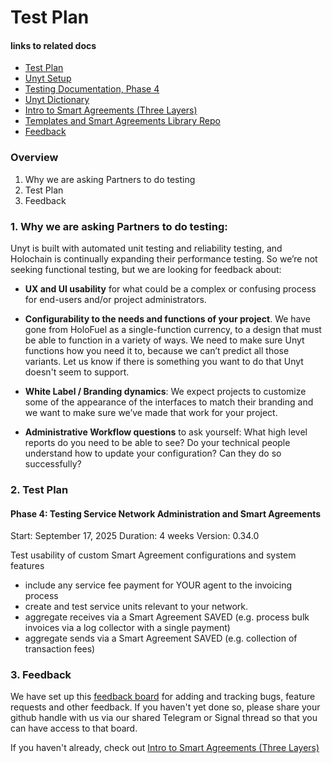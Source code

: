 # Test Plan 

#### links to related docs

- [Test Plan](./1_0_testing_plan.md)
- [Unyt Setup](../README.md)
- [Testing Documentation, Phase 4](./4_0_phase_4_testing_details.md)
- [Unyt Dictionary](./4_2_unyt-dictionary.md)
- [Intro to Smart Agreements (Three Layers)](./4_1_intro_to_smart_agreements.md)
- [Templates and Smart Agreements Library Repo](https://github.com/unytco/smart_agreement_library)
- [Feedback](https://github.com/orgs/unytco/projects/5/views/1)

### Overview
1. Why we are asking Partners to do testing
2. Test Plan
3. Feedback

### 1. Why we are asking Partners to do testing: 

Unyt is built with automated unit testing and reliability testing, and Holochain is continually expanding their performance testing. So we’re not seeking functional testing, but we are looking for feedback about:

*  **UX and UI usability** for what could be a complex or confusing process for end-users and/or project administrators.

* **Configurability to the needs and functions of your project**. We have gone from HoloFuel as a single-function currency, to a design that must be able to function in a variety of ways. We need to make sure Unyt functions how you need it to, because we can’t predict all those variants. Let us know if there is something you want to do that Unyt doesn't seem to support.

* **White Label / Branding dynamics**: We expect projects to customize some of the appearance of the interfaces to match their branding and we want to make sure we’ve made that work for your project.

* **Administrative Workflow questions** to ask yourself: What high level reports do you need to be able to see? Do your technical people understand how to update your configuration? Can they do so successfully? 

### 2. Test Plan

#### Phase 4: Testing Service Network Administration and Smart Agreements

Start: September 17, 2025
Duration: 4 weeks
Version: 0.34.0

Test usability of custom Smart Agreement configurations and system features

* include any service fee payment for YOUR agent to the invoicing process
* create and test service units relevant to your network.
* aggregate receives via a Smart Agreement SAVED (e.g. process bulk invoices via a log collector with a single payment)
* aggregate sends via a Smart Agreement SAVED (e.g. collection of transaction fees)


### 3. Feedback
We have set up this [feedback board](https://github.com/orgs/unytco/projects/5) for adding and tracking bugs, feature requests and other feedback. If you haven't yet done so, please share your github handle with us via our shared Telegram or Signal thread so that you can have access to that board.

If you haven't already, check out [Intro to Smart Agreements (Three Layers)](./4_1_intro_to_smart_agreements.md)
